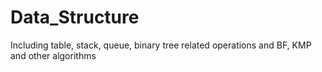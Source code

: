# Data_Structure
Including table, stack, queue, binary tree related operations and BF, KMP and other algorithms
